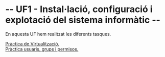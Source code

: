 <h1>-- UF1 - Instal·lació, configuració i explotació del sistema informàtic --</h1>

En aquesta UF hem realitzat les diferents tasques.

<a href="https://htmlpreview.github.io/?https://github.com/amartiinezg/ProjectesDAM/blob/bab453c899aaf7a6aac2f76fbc8eba85fe12adcb/M%C3%B2duls/M01-SistemasInform%C3%A1ticos/UF1%20-%20Instal%C2%B7laci%C3%B3,%20configuraci%C3%B3%20i%20explotaci%C3%B3%20del%20sistema%20inform%C3%A0tic/Pr%C3%A0ctica_Virtualitzaci%C3%B3/PrcticaVirtualitzacingelMartnez.docx.html">Pràctica de Virtualització.</a><br>
<a href="https://htmlpreview.github.io/?https://github.com/amartiinezg/ProjectesDAM/blob/main/M%C3%B2duls/M01-SistemasInform%C3%A1ticos/UF1%20-%20Instal%C2%B7laci%C3%B3%2C%20configuraci%C3%B3%20i%20explotaci%C3%B3%20del%20sistema%20inform%C3%A0tic/Pr%C3%A0ctica%20usuaris%2C%20grups%20i%20permisos/PrcticausuarisgrupsipermisosngelMartnez.docx.html">Pràctica usuaris, grups i permisos.</a>
